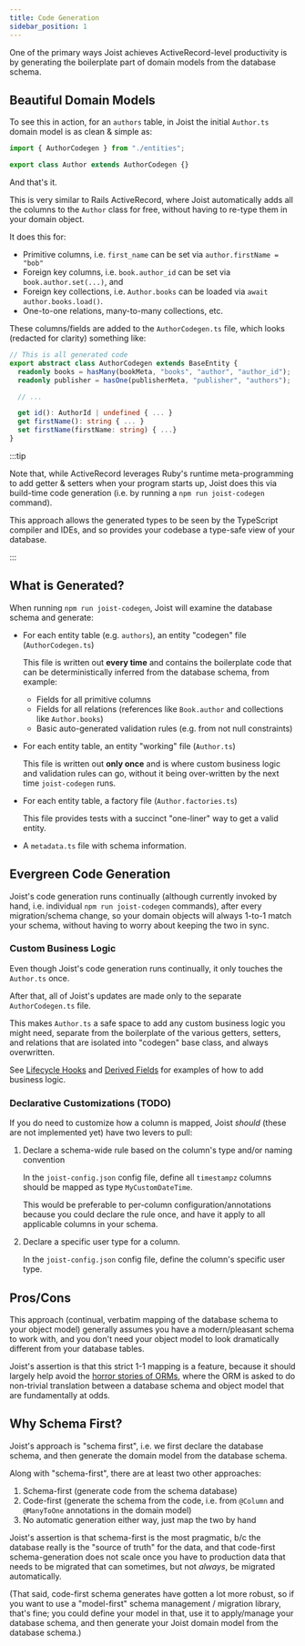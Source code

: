 ```yaml
---
title: Code Generation
sidebar_position: 1
---
```


One of the primary ways Joist achieves ActiveRecord-level productivity is by generating the boilerplate part of domain models from the database schema.

## Beautiful Domain Models

To see this in action, for an `authors` table, in Joist the initial `Author.ts` domain model is as clean & simple as:

```typescript
import { AuthorCodegen } from "./entities";

export class Author extends AuthorCodegen {}
```

And that's it.

This is very similar to Rails ActiveRecord, where Joist automatically adds all the columns to the `Author` class for free, without having to re-type them in your domain object.

It does this for:

- Primitive columns, i.e. `first_name` can be set via `author.firstName = "bob"`
- Foreign key columns, i.e. `book.author_id` can be set via `book.author.set(...)`, and
- Foreign key collections, i.e. `Author.books` can be loaded via `await author.books.load()`.
- One-to-one relations, many-to-many collections, etc.

These columns/fields are added to the `AuthorCodegen.ts` file, which looks (redacted for clarity) something like:

```typescript
// This is all generated code
export abstract class AuthorCodegen extends BaseEntity {
  readonly books = hasMany(bookMeta, "books", "author", "author_id");
  readonly publisher = hasOne(publisherMeta, "publisher", "authors");

  // ...

  get id(): AuthorId | undefined { ... }
  get firstName(): string { ... }
  set firstName(firstName: string) { ...}
}
```

:::tip

Note that, while ActiveRecord leverages Ruby's runtime meta-programming to add getter & setters when your program starts up, Joist does this via build-time code generation (i.e. by running a `npm run joist-codegen` command).

This approach allows the generated types to be seen by the TypeScript compiler and IDEs, and so provides your codebase a type-safe view of your database.

:::

## What is Generated?

When running `npm run joist-codegen`, Joist will examine the database schema and generate:

- For each entity table (e.g. `authors`), an entity "codegen" file (`AuthorCodegen.ts`)
  
  This file is written out **every time** and contains the boilerplate code that can be deterministically inferred from the database schema, from example:

  - Fields for all primitive columns
  - Fields for all relations (references like `Book.author` and collections like `Author.books`)
  - Basic auto-generated validation rules (e.g. from not null constraints)

- For each entity table, an entity "working" file (`Author.ts`)

  This file is written out **only once** and is where custom business logic and validation rules can go, without it being over-written by the next time `joist-codegen` runs.

- For each entity table, a factory file (`Author.factories.ts`)

  This file provides tests with a succinct "one-liner" way to get a valid entity.

- A `metadata.ts` file with schema information.


## Evergreen Code Generation

Joist's code generation runs continually (although currently invoked by hand, i.e. individual `npm run joist-codegen` commands), after every migration/schema change, so your domain objects will always 1-to-1 match your schema, without having to worry about keeping the two in sync.

### Custom Business Logic

Even though Joist's code generation runs continually, it only touches the `Author.ts` once.

After that, all of Joist's updates are made only to the separate `AuthorCodegen.ts` file.

This makes `Author.ts` a safe space to add any custom business logic you might need, separate from the boilerplate of the various getters, setters, and relations that are isolated into "codegen" base class, and always overwritten.

See [Lifecycle Hooks](../modeling/lifecycle-hooks.md) and [Derived Fields](../modeling/derived-fields.md) for examples of how to add business logic.

### Declarative Customizations (TODO)

If you do need to customize how a column is mapped, Joist _should_ (these are not implemented yet) have two levers to pull:

1. Declare a schema-wide rule based on the column's type and/or naming convention

   In the `joist-config.json` config file, define all `timestampz` columns should be mapped as type `MyCustomDateTime`.

   This would be preferable to per-column configuration/annotations because you could declare the rule once, and have it apply to all applicable columns in your schema.

2. Declare a specific user type for a column.

   In the `joist-config.json` config file, define the column's specific user type.

## Pros/Cons

This approach (continual, verbatim mapping of the database schema to your object model) generally assumes you have a modern/pleasant schema to work with, and you don't need your object model to look dramatically different from your database tables.

Joist's assertion is that this strict 1-1 mapping is a feature, because it should largely help avoid the [horror stories of ORMs](https://blog.codinghorror.com/object-relational-mapping-is-the-vietnam-of-computer-science/), where the ORM is asked to do non-trivial translation between a database schema and object model that are fundamentally at odds.

## Why Schema First?

Joist's approach is "schema first", i.e. we first declare the database schema, and then generate the domain model from the database schema.

Along with "schema-first", there are at least two other approaches:

1. Schema-first (generate code from the schema database)
2. Code-first (generate the schema from the code, i.e. from `@Column` and `@ManyToOne` annotations in the domain model)
3. No automatic generation either way, just map the two by hand

Joist's assertion is that schema-first is the most pragmatic, b/c the database really is the "source of truth" for the data, and that code-first schema-generation does not scale once you have to production data that needs to be migrated that can sometimes, but not _always_, be migrated automatically.

(That said, code-first schema generates have gotten a lot more robust, so if you want to use a "model-first" schema management / migration library, that's fine; you could define your model in that, use it to apply/manage your database schema, and then generate your Joist domain model from the database schema.)
